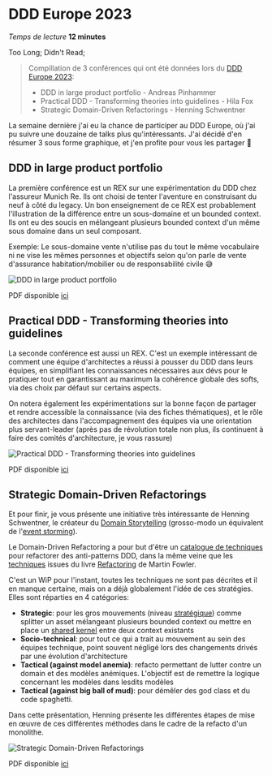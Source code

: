 # DDD Europe 2023
*Temps de lecture* **12 minutes**

Too Long; Didn't Read;
> Compillation de 3 conférences qui ont été données lors du [DDD Europe 2023](https://2023.dddeurope.com/program/):
> * DDD in large product portfolio - Andreas Pinhammer
> * Practical DDD - Transforming theories into guidelines - Hila Fox
> * Strategic Domain-Driven Refactorings - Henning Schwentner

La semaine dernière j'ai eu la chance de participer au DDD Europe, où j'ai pu suivre une douzaine de talks plus qu'intéressants. J'ai décidé d'en résumer 3 sous forme graphique, et j'en profite pour vous les partager 🙂

## DDD in large product portfolio
La première conférence est un REX sur une expérimentation du DDD chez l'assureur Munich Re.
Ils ont choisi de tenter l'aventure en construisant du neuf à côté du legacy. Un bon enseignement de ce REX est probablement l'illustration de la différence entre un sous-domaine et un bounded context. Ils ont eu des soucis en mélangeant plusieurs bounded context d'un même sous domaine dans un seul composant.

Exemple: Le sous-domaine vente n'utilise pas du tout le même vocabulaire ni ne vise les mêmes personnes et objectifs selon qu'on parle de vente d'assurance habitation/mobilier ou de responsabilité civile 😅

![DDD in large product portfolio](ddd-in-large-product-portfolio.png)

PDF disponible [ici](https://nicolasbarlogis.github.io/snapreads/infographics/ddd-in-large-product-portfolio/)


## Practical DDD - Transforming theories into guidelines
La seconde conférence est aussi un REX. C'est un exemple intéressant de comment une équipe d'architectes a réussi à pousser du DDD dans leurs équipes, en simplifiant les connaissances nécessaires aux dévs pour le pratiquer tout en garantissant au maximum la cohérence globale des softs, via des choix par défaut sur certains aspects. 

On notera également les expérimentations sur la bonne façon de partager et rendre accessible la connaissance (via des fiches thématiques), et le rôle des architectes dans l'accompagnement des équipes via une orientation plus servant-leader (après pas de révolution totale non plus, ils continuent à faire des comités d'architecture, je vous rassure)

![Practical DDD - Transforming theories into guidelines](transforming-theories-into-guidelines.png)

PDF disponible [ici](https://nicolasbarlogis.github.io/snapreads/infographics/practical-ddd-transforming-theories-into-guidelines/)


## Strategic Domain-Driven Refactorings
Et pour finir, je vous présente une initiative très intéressante de Henning Schwentner, le créateur du [Domain Storytelling](https://domainstorytelling.org/) (grosso-modo un équivalent de l'[event storming](https://www.eventstorming.com/)).

Le Domain-Driven Refactoring a pour but d'être un [catalogue de techniques](https://hschwentner.io/domain-driven-refactorings/) pour refactorer des anti-patterns DDD, dans la même veine que les [techniques](https://refactoring.guru/fr/refactoring/techniques) issues du livre [Refactoring](https://martinfowler.com/books/refactoring.html) de Martin Fowler.

C'est un WiP pour l'instant, toutes les techniques ne sont pas décrites et il en manque certaine, mais on a déjà globalement l'idée de ces stratégies. Elles sont réparties en 4 catégories:
* **Strategic**: pour les gros mouvements (niveau [stratégique](https://thedomaindrivendesign.io/what-is-strategic-design/)) comme splitter un asset mélangeant plusieurs bounded context ou mettre en place un [shared kernel](https://github.com/ddd-crew/context-mapping#shared-kernel) entre deux context existants
* **Socio-technical**: pour tout ce qui a trait au mouvement au sein des équipes technique, point souvent négligé lors des changements drivés par une évolution d'architecture
* **Tactical (against model anemia)**: refacto permettant de lutter contre un domain et des modèles anémiques. L'objectif est de remettre la logique concernant les modèles dans lesdits modèles
* **Tactical (against big ball of mud)**: pour démêler des god class et du code spaghetti.

Dans cette présentation, Henning présente les différentes étapes de mise en œuvre de ces différentes méthodes dans le cadre de la refacto d'un monolithe.

![Strategic Domain-Driven Refactorings](strategic-domain-driven-refactoring.png)

PDF disponible [ici](https://nicolasbarlogis.github.io/snapreads/infographics/strategic-domain-driven-refactorings/)